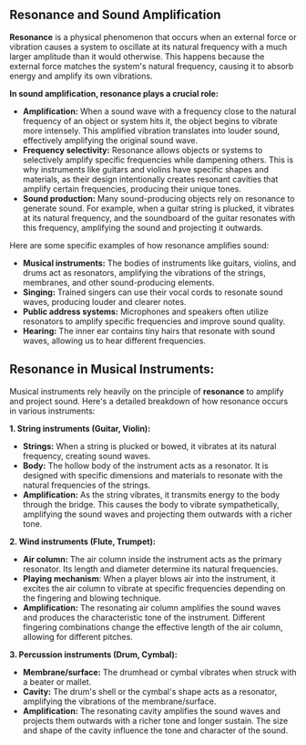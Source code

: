 
## Resonance and Sound Amplification

**Resonance** is a physical phenomenon that occurs when an external force or vibration causes a system to oscillate at its natural frequency with a much larger amplitude than it would otherwise. This happens because the external force matches the system's natural frequency, causing it to absorb energy and amplify its own vibrations.

**In sound amplification, resonance plays a crucial role:**

- **Amplification:** When a sound wave with a frequency close to the natural frequency of an object or system hits it, the object begins to vibrate more intensely. This amplified vibration translates into louder sound, effectively amplifying the original sound wave.
- **Frequency selectivity:** Resonance allows objects or systems to selectively amplify specific frequencies while dampening others. This is why instruments like guitars and violins have specific shapes and materials, as their design intentionally creates resonant cavities that amplify certain frequencies, producing their unique tones.
- **Sound production:** Many sound-producing objects rely on resonance to generate sound. For example, when a guitar string is plucked, it vibrates at its natural frequency, and the soundboard of the guitar resonates with this frequency, amplifying the sound and projecting it outwards.

Here are some specific examples of how resonance amplifies sound:

- **Musical instruments:** The bodies of instruments like guitars, violins, and drums act as resonators, amplifying the vibrations of the strings, membranes, and other sound-producing elements.
- **Singing:** Trained singers can use their vocal cords to resonate sound waves, producing louder and clearer notes.
- **Public address systems:** Microphones and speakers often utilize resonators to amplify specific frequencies and improve sound quality.
- **Hearing:** The inner ear contains tiny hairs that resonate with sound waves, allowing us to hear different frequencies.
## Resonance in Musical Instruments:

Musical instruments rely heavily on the principle of **resonance** to amplify and project sound. Here's a detailed breakdown of how resonance occurs in various instruments:

**1. String instruments (Guitar, Violin):**

- **Strings:** When a string is plucked or bowed, it vibrates at its natural frequency, creating sound waves.
- **Body:** The hollow body of the instrument acts as a resonator. It is designed with specific dimensions and materials to resonate with the natural frequencies of the strings.
- **Amplification:** As the string vibrates, it transmits energy to the body through the bridge. This causes the body to vibrate sympathetically, amplifying the sound waves and projecting them outwards with a richer tone.

**2. Wind instruments (Flute, Trumpet):**

- **Air column:** The air column inside the instrument acts as the primary resonator. Its length and diameter determine its natural frequencies.
- **Playing mechanism**: When a player blows air into the instrument, it excites the air column to vibrate at specific frequencies depending on the fingering and blowing technique.
- **Amplification:** The resonating air column amplifies the sound waves and produces the characteristic tone of the instrument. Different fingering combinations change the effective length of the air column, allowing for different pitches.

**3. Percussion instruments (Drum, Cymbal):**

- **Membrane/surface:** The drumhead or cymbal vibrates when struck with a beater or mallet.
- **Cavity:** The drum's shell or the cymbal's shape acts as a resonator, amplifying the vibrations of the membrane/surface.
- **Amplification:** The resonating cavity amplifies the sound waves and projects them outwards with a richer tone and longer sustain. The size and shape of the cavity influence the tone and character of the sound.

